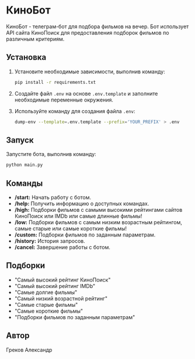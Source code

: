 # КиноБот

КиноБот - телеграм-бот для подбора фильмов на вечер. Бот использует API сайта КиноПоиск для предоставления подборок
фильмов по различным критериям.

## Установка

1. Установите необходимые зависимости, выполнив команду:

    ```bash
    pip install -r requirements.txt
    ```

2. Создайте файл `.env` на основе `.env.template` и заполните необходимые переменные окружения.

3. Используйте команду для создания файла `.env`:

    ```bash
    dump-env --template=.env.template --prefix='YOUR_PREFIX' > .env
    ```

## Запуск

Запустите бота, выполнив команду:

```bash
python main.py
```

## Команды

- **/start:** Начать работу с ботом.
- **/help:** Получить информацию о доступных командах.
- **/high:** Подборки фильмов с самыми высокими рейтингами сайтов КиноПоиск или IMDb или самые длинные фильмы!
- **/low:** Подборки фильмов с самым низким возрастным рейтингом, самые старые или самые короткие фильмы!
- **/custom:** Подборки фильмов по заданным параметрам.
- **/history:** История запросов.
- **/cancel:** Завершение работы с ботом.

## Подборки
- "Самый высокий рейтинг КиноПоиск"
- "Самый высокий рейтинг IMDb"
- "Самые долгие фильмы"
- "Самый низкий возрастной рейтинг"
- "Самые старые фильмы"
- "Самые короткие фильмы"
- "Подборки фильмов по заданным параметрам"

## Автор
Греков Александр